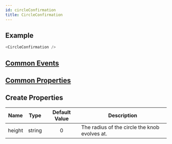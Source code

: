 ```yaml
---
id: circleConfirmation
title: CircleConfirmation
---
```


## Example

```javascript
<CircleConfirmation />
```

## [Common Events](../types/Events.md)

## [Common Properties](../types/Properties.md)

## Create Properties

| Name   | Type   | Default Value | Description                                   |
| ------ | ------ | :-----------: | --------------------------------------------- |
| height | string |       0       | The radius of the circle the knob evolves at. |
